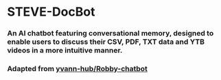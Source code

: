 # STEVE-DocBot

### An AI chatbot featuring conversational memory, designed to enable users to discuss their CSV, PDF, TXT data and YTB videos in a more intuitive manner. 

### Adapted from [yvann-hub/Robby-chatbot](https://github.com/yvann-hub/Robby-chatbot)

